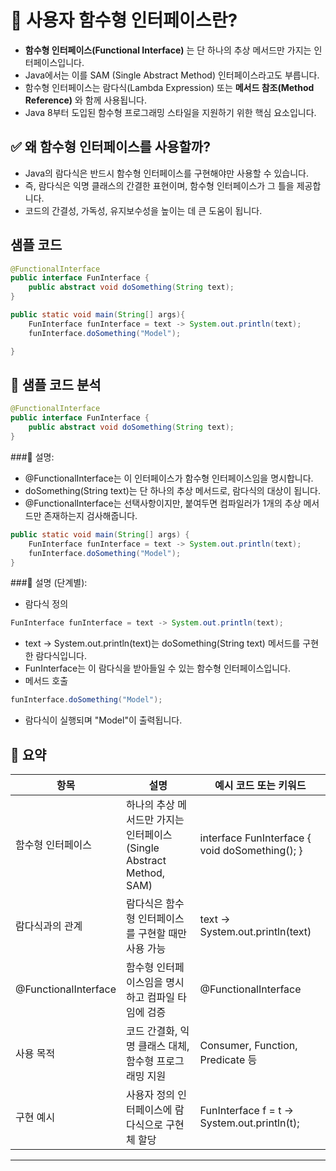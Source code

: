 # 🧠 사용자 함수형 인터페이스란?

- **함수형 인터페이스(Functional Interface)** 는 단 하나의 추상 메서드만 가지는 인터페이스입니다.
- Java에서는 이를 SAM (Single Abstract Method) 인터페이스라고도 부릅니다.
- 함수형 인터페이스는 람다식(Lambda Expression) 또는 **메서드 참조(Method Reference)** 와 함께 사용됩니다.
- Java 8부터 도입된 함수형 프로그래밍 스타일을 지원하기 위한 핵심 요소입니다.

## ✅ 왜 함수형 인터페이스를 사용할까?
- Java의 람다식은 반드시 함수형 인터페이스를 구현해야만 사용할 수 있습니다.
- 즉, 람다식은 익명 클래스의 간결한 표현이며, 함수형 인터페이스가 그 틀을 제공합니다.
- 코드의 간결성, 가독성, 유지보수성을 높이는 데 큰 도움이 됩니다.

## 샘플 코드
```java
@FunctionalInterface
public interface FunInterface {
    public abstract void doSomething(String text);
}

public static void main(String[] args){
    FunInterface funInterface = text -> System.out.println(text);
    funInterface.doSomething("Model");

}

```


## 🧪 샘플 코드 분석
```java
@FunctionalInterface
public interface FunInterface {
    public abstract void doSomething(String text);
}
```

###🔹 설명:
- @FunctionalInterface는 이 인터페이스가 함수형 인터페이스임을 명시합니다.
- doSomething(String text)는 단 하나의 추상 메서드로, 람다식의 대상이 됩니다.
- @FunctionalInterface는 선택사항이지만, 붙여두면 컴파일러가 1개의 추상 메서드만 존재하는지 검사해줍니다.

```java
public static void main(String[] args) {
    FunInterface funInterface = text -> System.out.println(text);
    funInterface.doSomething("Model");
}
```

###🔹 설명 (단계별):
- 람다식 정의
```java
FunInterface funInterface = text -> System.out.println(text);
```
- text -> System.out.println(text)는 doSomething(String text) 메서드를 구현한 람다식입니다.
- FunInterface는 이 람다식을 받아들일 수 있는 함수형 인터페이스입니다.
- 메서드 호출
```java
funInterface.doSomething("Model");
```
- 람다식이 실행되며 "Model"이 출력됩니다.

## 📌 요약

| 항목                  | 설명                                                                 | 예시 코드 또는 키워드                          |
|-----------------------|----------------------------------------------------------------------|------------------------------------------------|
| 함수형 인터페이스     | 하나의 추상 메서드만 가지는 인터페이스 (Single Abstract Method, SAM) | interface FunInterface { void doSomething(); } |
| 람다식과의 관계       | 람다식은 함수형 인터페이스를 구현할 때만 사용 가능                   | text -> System.out.println(text)              |
| @FunctionalInterface  | 함수형 인터페이스임을 명시하고 컴파일 타임에 검증                     | @FunctionalInterface                           |
| 사용 목적             | 코드 간결화, 익명 클래스 대체, 함수형 프로그래밍 지원                 | Consumer, Function, Predicate 등               |
| 구현 예시             | 사용자 정의 인터페이스에 람다식으로 구현체 할당                      | FunInterface f = t -> System.out.println(t);  |

---


